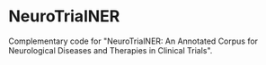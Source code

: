# NeuroTrialNER
Complementary code for "NeuroTrialNER: An Annotated Corpus for Neurological Diseases and Therapies in Clinical Trials".
